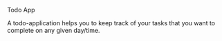 Todo App

A todo-application helps you to keep track of your tasks that you want to complete on any given day/time.